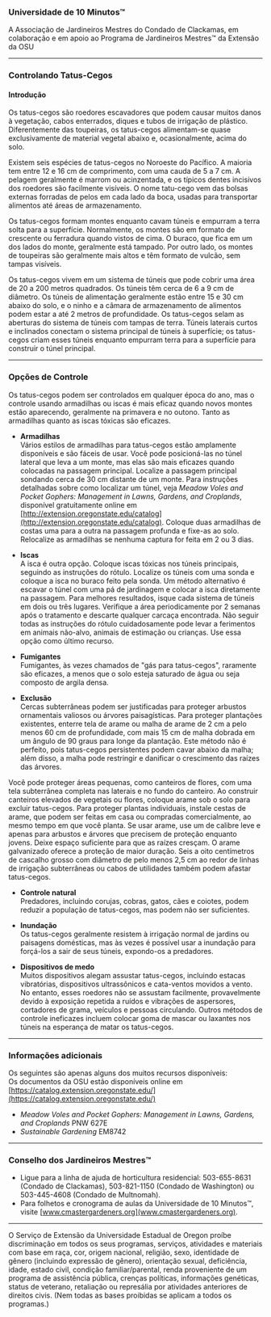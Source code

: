 ### Universidade de 10 Minutos™  
A Associação de Jardineiros Mestres do Condado de Clackamas, em colaboração e em apoio ao Programa de Jardineiros Mestres™ da Extensão da OSU  

---

### Controlando Tatus-Cegos  

#### Introdução  
Os tatus-cegos são roedores escavadores que podem causar muitos danos à vegetação, cabos enterrados, diques e tubos de irrigação de plástico. Diferentemente das toupeiras, os tatus-cegos alimentam-se quase exclusivamente de material vegetal abaixo e, ocasionalmente, acima do solo.  

Existem seis espécies de tatus-cegos no Noroeste do Pacífico. A maioria tem entre 12 e 16 cm de comprimento, com uma cauda de 5 a 7 cm. A pelagem geralmente é marrom ou acinzentada, e os típicos dentes incisivos dos roedores são facilmente visíveis. O nome tatu-cego vem das bolsas externas forradas de pelos em cada lado da boca, usadas para transportar alimentos até áreas de armazenamento.  

Os tatus-cegos formam montes enquanto cavam túneis e empurram a terra solta para a superfície. Normalmente, os montes são em formato de crescente ou ferradura quando vistos de cima. O buraco, que fica em um dos lados do monte, geralmente está tampado. Por outro lado, os montes de toupeiras são geralmente mais altos e têm formato de vulcão, sem tampas visíveis.  

Os tatus-cegos vivem em um sistema de túneis que pode cobrir uma área de 20 a 200 metros quadrados. Os túneis têm cerca de 6 a 9 cm de diâmetro. Os túneis de alimentação geralmente estão entre 15 e 30 cm abaixo do solo, e o ninho e a câmara de armazenamento de alimentos podem estar a até 2 metros de profundidade. Os tatus-cegos selam as aberturas do sistema de túneis com tampas de terra. Túneis laterais curtos e inclinados conectam o sistema principal de túneis à superfície; os tatus-cegos criam esses túneis enquanto empurram terra para a superfície para construir o túnel principal.  

---

### Opções de Controle  
Os tatus-cegos podem ser controlados em qualquer época do ano, mas o controle usando armadilhas ou iscas é mais eficaz quando novos montes estão aparecendo, geralmente na primavera e no outono. Tanto as armadilhas quanto as iscas tóxicas são eficazes.  

- **Armadilhas**  
  Vários estilos de armadilhas para tatus-cegos estão amplamente disponíveis e são fáceis de usar. Você pode posicioná-las no túnel lateral que leva a um monte, mas elas são mais eficazes quando colocadas na passagem principal. Localize a passagem principal sondando cerca de 30 cm distante de um monte. Para instruções detalhadas sobre como localizar um túnel, veja *Meadow Voles and Pocket Gophers: Management in Lawns, Gardens, and Croplands*, disponível gratuitamente online em [http://extension.oregonstate.edu/catalog](http://extension.oregonstate.edu/catalog). Coloque duas armadilhas de costas uma para a outra na passagem profunda e fixe-as ao solo. Relocalize as armadilhas se nenhuma captura for feita em 2 ou 3 dias.  

- **Iscas**  
  A isca é outra opção. Coloque iscas tóxicas nos túneis principais, seguindo as instruções do rótulo. Localize os túneis com uma sonda e coloque a isca no buraco feito pela sonda. Um método alternativo é escavar o túnel com uma pá de jardinagem e colocar a isca diretamente na passagem. Para melhores resultados, isque cada sistema de túneis em dois ou três lugares. Verifique a área periodicamente por 2 semanas após o tratamento e descarte qualquer carcaça encontrada. Não seguir todas as instruções do rótulo cuidadosamente pode levar a ferimentos em animais não-alvo, animais de estimação ou crianças. Use essa opção como último recurso.  

- **Fumigantes**  
  Fumigantes, às vezes chamados de "gás para tatus-cegos", raramente são eficazes, a menos que o solo esteja saturado de água ou seja composto de argila densa.  

- **Exclusão**  
  Cercas subterrâneas podem ser justificadas para proteger arbustos ornamentais valiosos ou árvores paisagísticas. Para proteger plantações existentes, enterre tela de arame ou malha de arame de 2 cm a pelo menos 60 cm de profundidade, com mais 15 cm de malha dobrada em um ângulo de 90 graus para longe da plantação. Este método não é perfeito, pois tatus-cegos persistentes podem cavar abaixo da malha; além disso, a malha pode restringir e danificar o crescimento das raízes das árvores.  

Você pode proteger áreas pequenas, como canteiros de flores, com uma tela subterrânea completa nas laterais e no fundo do canteiro. Ao construir canteiros elevados de vegetais ou flores, coloque arame sob o solo para excluir tatus-cegos. Para proteger plantas individuais, instale cestas de arame, que podem ser feitas em casa ou compradas comercialmente, ao mesmo tempo em que você planta. Se usar arame, use um de calibre leve e apenas para arbustos e árvores que precisem de proteção enquanto jovens. Deixe espaço suficiente para que as raízes cresçam. O arame galvanizado oferece a proteção de maior duração. Seis a oito centímetros de cascalho grosso com diâmetro de pelo menos 2,5 cm ao redor de linhas de irrigação subterrâneas ou cabos de utilidades também podem afastar tatus-cegos.  

- **Controle natural**  
  Predadores, incluindo corujas, cobras, gatos, cães e coiotes, podem reduzir a população de tatus-cegos, mas podem não ser suficientes.  

- **Inundação**  
  Os tatus-cegos geralmente resistem à irrigação normal de jardins ou paisagens domésticas, mas às vezes é possível usar a inundação para forçá-los a sair de seus túneis, expondo-os a predadores.  

- **Dispositivos de medo**  
  Muitos dispositivos alegam assustar tatus-cegos, incluindo estacas vibratórias, dispositivos ultrassônicos e cata-ventos movidos a vento. No entanto, esses roedores não se assustam facilmente, provavelmente devido à exposição repetida a ruídos e vibrações de aspersores, cortadores de grama, veículos e pessoas circulando. Outros métodos de controle ineficazes incluem colocar goma de mascar ou laxantes nos túneis na esperança de matar os tatus-cegos.  

---

### Informações adicionais  
Os seguintes são apenas alguns dos muitos recursos disponíveis:  
Os documentos da OSU estão disponíveis online em [https://catalog.extension.oregonstate.edu/](https://catalog.extension.oregonstate.edu/)  
- *Meadow Voles and Pocket Gophers: Management in Lawns, Gardens, and Croplands* PNW 627E  
- *Sustainable Gardening* EM8742  

---

### Conselho dos Jardineiros Mestres™  
- Ligue para a linha de ajuda de horticultura residencial: 503-655-8631 (Condado de Clackamas), 503-821-1150 (Condado de Washington) ou 503-445-4608 (Condado de Multnomah).  
- Para folhetos e cronograma de aulas da Universidade de 10 Minutos™, visite [www.cmastergardeners.org](www.cmastergardeners.org).  

---

O Serviço de Extensão da Universidade Estadual de Oregon proíbe discriminação em todos os seus programas, serviços, atividades e materiais com base em raça, cor, origem nacional, religião, sexo, identidade de gênero (incluindo expressão de gênero), orientação sexual, deficiência, idade, estado civil, condição familiar/parental, renda proveniente de um programa de assistência pública, crenças políticas, informações genéticas, status de veterano, retaliação ou represália por atividades anteriores de direitos civis. (Nem todas as bases proibidas se aplicam a todos os programas.)